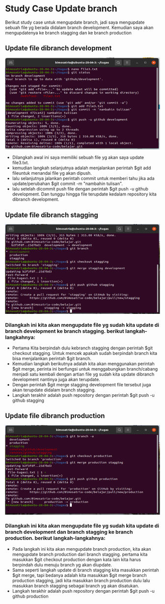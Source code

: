 # Study Case Update branch
Berikut study case untuk mengupdate branch, jadi saya mengupdate sebuah file yg berada didalam branch development. Kemudian saya akan mengupdatenya ke branch stagging dan ke branch production


## Update file dibranch development
![gambar development](assets/langkah-1.png)
- Dilangkah awal ini saya memiliki sebuah file yg akan saya update file3.txt.
- kemudian langkah selanjutnya adalah menjalankan perintah $git add fileuntuk menandai file yg akan dipush.
- lalu selanjutnya jalankan perintah commit untuk memberi tahu jika ada update/perubahan $git commit -m "nambahin tulisan".
- lalu setelah dicommit push file dengan perintah $git push -u github development. Dan tunggu hingga file terupdate kedalam repository kita dibranch development.

## Update file dibranch stagging
![gambar stagging](assets/update-stagging.png)
### Dilangkah ini kita akan mengupdate file yg sudah kita update di branch development ke branch stagging. berikut langkah-langkahnya:
- Pertama Kita berpindah dulu kebranch stagging dengan perintah $git checkout stagging. Untuk mencek apakah sudah berpindah branch kita bisa menjalankan perintah $git branch.
- Kemudian langkah berikutnya adalah kita akan menggunakan perintah $git merge, perinta ini berfungsi untuk menggabungkan branch/cabang menjadi satu kembali dengan artian file yg sudah kita update dibranch development nantinya juga akan terupdate.
- Dengan perintah $git merge stagging development file tersebut juga akan terupdate didalam branch stagging.
- Langkah terakhir adalah push repository dengan perintah $git push -u github stagging

## Update file dibranch production
![gambar production](assets/update-production.png)
### Dilangkah ini kita akan mengupdate file yg sudah kita update di branch development dan branch stagging ke branch production. berikut langkah-langkahnya:
- Pada langkah ini kita akan mengupdate branch production, kita akan mengupdate branch production dari branch stagging. pertama kita masukkan $git checkout production dengan kata lain kita harus berpindah dulu menuju branch yg akan diupdate.
- Sama seperti langkah update di branch stagging kita masukkan perintah $git merge, tapi bedanya adalah kita masukkan $git merge branch production stagging, jadi kita masukkan branch production dulu lalu masukkan branch stagging sebagai branch yg akan disatukan.
- Langkah terakhir adalah push repository dengan perintah $git push -u github production